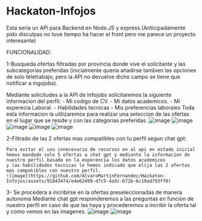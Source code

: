 # Hackaton-Infojos

Esta seria un APi para Backend en Node.JS y express.(Anticipadamente pido disculpas no tuve tiempo ha hacer el front pero me parece un proyecto interesante)

FUNCIONALIDAD:

1-Busqueda ofertas filtradas por provincia donde vive el solicitante y las subcategorias preferidas (inicialmente queria añadirse tambien las opciones de solo teletrabajo,
pero la API no devuelve dicho campo se tiene que notificar a ingojobs).

   Mediante solicitudes a la API de Infojobs solicitaremos la siguiente informacion del perfil:
      - Mi codigo de CV.
      - Mi datos academicos.
      - Mi experecia Laboral.
      - Habilidades tecnicas
      - Mis preferencias laborales
     Toda esta informacion la utilizaremos para realizar una seleccion de las ofertas en el lugar que se reside y con las categorias preferidas.
     ![image](https://github.com/AlvaroMartinFernandez/Hackaton-Infojos/assets/91843474/62dd59c8-2314-4cc7-ab8f-0801799f5766)
![image](https://github.com/AlvaroMartinFernandez/Hackaton-Infojos/assets/91843474/8c8431e9-ce31-4973-94e9-4b9c6d23e625)
![image](https://github.com/AlvaroMartinFernandez/Hackaton-Infojos/assets/91843474/4bf52e30-e223-4690-84b7-c177c37eff91)
![image](https://github.com/AlvaroMartinFernandez/Hackaton-Infojos/assets/91843474/513adf0c-b772-4310-b6d1-4916887caf4d)
![image](https://github.com/AlvaroMartinFernandez/Hackaton-Infojos/assets/91843474/29554d29-110b-43dc-b380-c82bda8e4a1f)

     
2-Filtrado de las 2 ofertas mas compatibles con tu perfil segun chat gpt:
  
    Para evitar el uso innecesario de recursos en al api en estado inicial hemos mandado solo 5 ofertas a chat gpt y mediante la informacion de nuestro perfil basada en la experencia los datos academicos
    y las habilidades tecnicas le hemos indicado que elija las 2 ofertas mas compatibles con nuestro perfil.
    ![image](https://github.com/AlvaroMartinFernandez/Hackaton-Infojos/assets/91843474/e4e62499-d7c5-4a3c-b72b-6c19ad793ff8)


3- Se procedera a incribirse en la ofertas preseleccionadas de manera autonoma
    Mediante chat gpt responderemos a las preguntas en funcion de nuestro perfil en caso de que las haya y procederemos a incribir la oferta tal y como vemos en las imagenes.
    ![image](https://github.com/AlvaroMartinFernandez/Hackaton-Infojos/assets/91843474/5434c2c2-ace4-4e4f-ada0-2e0e09f14d75)
    ![image](https://github.com/AlvaroMartinFernandez/Hackaton-Infojos/assets/91843474/c4bfb249-e401-49fd-9236-ce6db92880e1)
